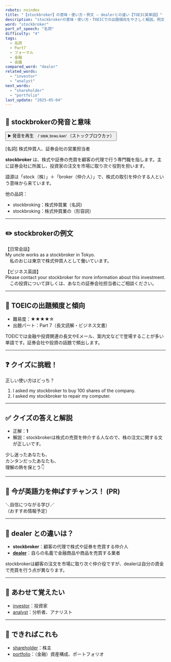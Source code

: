 ```yaml
---
robots: noindex
title: "【stockbroker】の意味・使い方・例文 ― dealerとの違い【TOEIC英単語】"
description: "stockbrokerの意味・使い方・TOEICでの出題傾向をやさしく解説。例文・クイズ付きでdealerとの違いもわかりやすく学べます。"
word: "stockbroker"
part_of_speech: "名詞"
difficulty: "4"
tags:
  - 名詞
  - Part7
  - フォーマル
  - 金融
  - 会議
compared_word: "dealer"
related_words:
  - "investor"
  - "analyst"
next_words:
  - "shareholder"
  - "portfolio"
last_update: "2025-05-04"
---
```


## 🔰 stockbrokerの発音と意味

<button class="play-audio" onclick="playTTS('stockbroker')">
  <span class="play-audio-main">
    ▶️ 発音を再生　/ˈstɒkˌbrəʊ.kər/
  </span>
  <span class="play-audio-sub">
    （ストックブロウカァ）
  </span>
</button>

[名詞] 株式仲買人、証券会社の営業担当者

**stockbroker** は、株式や証券の売買を顧客の代理で行う専門職を指します。主に証券会社に所属し、投資家の注文を市場に取り次ぐ役割を担います。

語源は「stock（株）」＋「broker（仲介人）」で、株式の取引を仲介する人という意味から来ています。

他の品詞：  
- stockbroking：株式仲買業（名詞）
- stockbroking：株式仲買業の（形容詞）

---

## ✏️ stockbrokerの例文

【日常会話】  
My uncle works as a stockbroker in Tokyo.  
　私のおじは東京で株式仲買人として働いています。

【ビジネス英語】  
Please contact your stockbroker for more information about this investment.  
　この投資について詳しくは、あなたの証券会社担当者にご相談ください。

---

## 🎯 TOEICの出題頻度と傾向

- 難易度：★★★★☆
- 出題パート：Part 7（長文読解・ビジネス文書）

TOEICでは金融や投資関連の長文やEメール、案内文などで登場することが多い単語です。証券会社や投資の話題で頻出します。

---

## ❓ クイズに挑戦！

正しい使い方はどっち？

1. I asked my stockbroker to buy 100 shares of the company.  
2. I asked my stockbroker to repair my computer.

---

## ✅ クイズの答えと解説

- 正解：**1**
- 解説：stockbrokerは株式の売買を仲介する人なので、株の注文に関する文が正しいです。

少し迷ったあなたも、  
カンタンだったあなたも、  
理解の熱を保とう👇️

---

## 🚀 今が英語力を伸ばすチャンス！ (PR)

<div class="info-center">
＼自信につながる学び／<br>  
（おすすめ情報予定）
</div>

---

## 🤔  dealer との違いは？

- **stockbroker**：顧客の代理で株式や証券を売買する仲介人
- **[dealer](/word/dealer)**：自らの名義で金融商品や商品を売買する業者

stockbrokerは顧客の注文を市場に取り次ぐ仲介役ですが、dealerは自分の資金で売買を行う点が異なります。

---

## 🧩 あわせて覚えたい

- [investor](/word/investor)：投資家
- [analyst](/word/analyst)：分析者、アナリスト

---

## 📖 できればこれも

- [shareholder](/word/shareholder)：株主
- [portfolio](/word/portfolio)：（金融）資産構成、ポートフォリオ

<!-- cvid: aid46_bid18 -->
